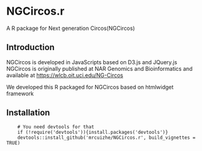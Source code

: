 # NGCircos.r
A R package for Next generation Circos(NGCircos)

## Introduction
NGCircos is developed in JavaScripts based on D3.js and JQuery.js
NGCircos is originally published at NAR Genomics and Bioinformatics and available at https://wlcb.oit.uci.edu/NG-Circos 


We developed this R packaged for NGCircos based on htmlwidget framework

## Installation

        # You need devtools for that
        if (!require('devtools')){install.packages('devtools')}
        devtools::install_github('mrcuizhe/NGCircos.r', build_vignettes = TRUE)